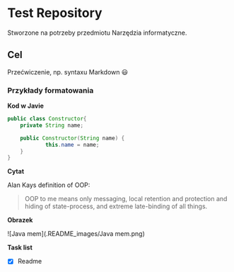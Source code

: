 # Test Repository
Stworzone na potrzeby przedmiotu Narzędzia informatyczne.

## Cel
Przećwiczenie, np. syntaxu Markdown :smiley:

### Przykłady formatowania

**Kod w Javie**

```Java
public class Constructor{
    private String name;

    public Constructor(String name) {
            this.name = name;
    }
}
```

**Cytat**

Alan Kays definition of OOP:

>OOP to me means only messaging, local retention and protection
> and hiding of state-process, and extreme late-binding of all things.


**Obrazek**

![Java mem](.README_images/Java mem.png)


**Task list**
- [x] Readme
